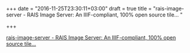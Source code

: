 +++
date = "2016-11-25T23:30:11+03:00"
draft = true
title = "rais-image-server - RAIS Image Server: An IIIF-compliant, 100% open source tile... "

+++

<p><a href="https://t.co/uX15ORZqk2">rais-image-server - RAIS Image Server: An IIIF-compliant, 100% open source tile... </a></p>
